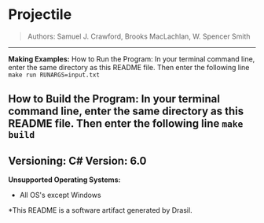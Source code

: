 # Projectile 
> Authors:  Samuel J. Crawford, Brooks MacLachlan, W. Spencer Smith
------------------------------------------------------------
**Making Examples:** 
 How to Run the Program:
In your terminal command line, enter the same directory as this README file. Then enter the following line
`make run RUNARGS=input.txt`

How to Build the Program:
In your terminal command line, enter the same directory as this README file. Then enter the following line
`make build`
------------------------------------------------------------
**Versioning:** 
 C# Version: 6.0
------------------------------------------------------------
**Unsupported Operating Systems:** 
 - All OS's except Windows


*This README is a software artifact generated by Drasil.
